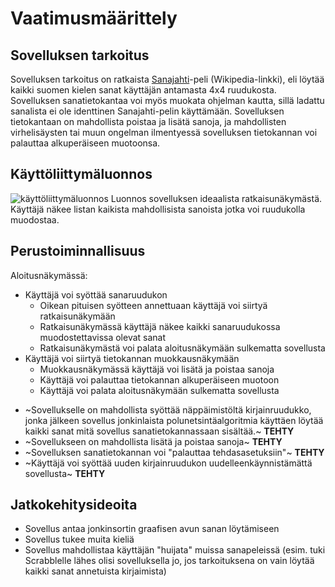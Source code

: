 # Vaatimusmäärittely

## Sovelluksen tarkoitus

Sovelluksen tarkoitus on ratkaista [Sanajahti](https://fi.wikipedia.org/wiki/Sanajahti)-peli (Wikipedia-linkki), eli löytää
kaikki suomen kielen sanat käyttäjän antamasta 4x4 ruudukosta. Sovelluksen sanatietokantaa voi myös muokata ohjelman kautta, sillä ladattu sanalista ei ole identtinen Sanajahti-pelin käyttämään. Sovelluksen tietokantaan on mahdollista poistaa ja lisätä sanoja, ja mahdollisten virhelisäysten tai muun ongelman ilmentyessä sovelluksen tietokannan voi palauttaa alkuperäiseen muotoonsa.


## Käyttöliittymäluonnos

![käyttöliittymäluonnos](https://github.com/tibe314/ot-harjoitustyo/blob/master/dokumentointi/kuvat/kayttoliittymaluonnos.jpg)
Luonnos sovelluksen ideaalista ratkaisunäkymästä. Käyttäjä näkee listan kaikista mahdollisista sanoista jotka voi ruudukolla muodostaa.

## Perustoiminnallisuus

Aloitusnäkymässä:

* Käyttäjä voi syöttää sanaruudukon
  * Oikean pituisen syötteen annettuaan käyttäjä voi siirtyä ratkaisunäkymään
  * Ratkaisunäkymässä käyttäjä näkee kaikki sanaruudukossa muodostettavissa olevat sanat
  * Ratkaisunäkymästä voi palata aloitusnäkymään sulkematta sovellusta
* Käyttäjä voi siirtyä tietokannan muokkausnäkymään
  * Muokkausnäkymässä käyttäjä voi lisätä ja poistaa sanoja
  * Käyttäjä voi palauttaa tietokannan alkuperäiseen muotoon
  * Käyttäjä voi palata aloitusnäkymään sulkematta sovellusta

- ~Sovellukselle on mahdollista syöttää näppäimistöltä kirjainruudukko, jonka jälkeen sovellus jonkinlaista
polunetsintäalgoritmia käyttäen löytää kaikki sanat mitä sovellus sanatietokannassaan sisältää.~ **TEHTY**
- ~Sovellukseen on mahdollista lisätä ja poistaa sanoja~ **TEHTY**
- ~Sovelluksen sanatietokannan voi "palauttaa tehdasasetuksiin"~ **TEHTY**
- ~Käyttäjä voi syöttää uuden kirjainruudukon uudelleenkäynnistämättä sovellusta~ **TEHTY**

## Jatkokehitysideoita

- Sovellus antaa jonkinsortin graafisen avun sanan löytämiseen
- Sovellus tukee muita kieliä
- Sovellus mahdollistaa käyttäjän "huijata" muissa sanapeleissä (esim. tuki Scrabblelle lähes olisi sovelluksella jo, jos
tarkoituksena on vain löytää kaikki sanat annetuista kirjaimista)

